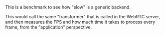 This is a benchmark to see how "slow" is a generic backend.

This would call the same "transformer" that is called in the WebRTC server, and then measures the FPS and how much time it takes to process every frame, from the "application" perspective.

